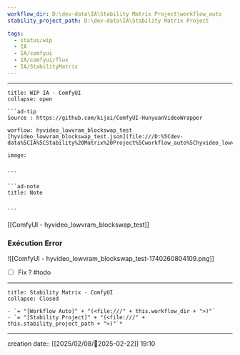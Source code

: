```yaml
---
workflow_dir: D:\dev-data\IA\Stability Matrix Project\workflow_auto
stability_project_path: D:\dev-data\IA\Stability Matrix Project

tags:
  - status/wip
  - IA
  - IA/comfyui
  - IA/comfyui/flux
  - IA/StabilityMatrix
---
```


---
 
`````ad-example
title: WIP IA - ComfyUI
collapse: open

```ad-tip
Source : https://github.com/kijai/ComfyUI-HunyuanVideoWrapper

worflow: hyvideo_lowvram_blockswap_test 
[hyvideo_lowvram_blockswap_test.json](file:///D:%5Cdev-data%5CIA%5CStability%20Matrix%20Project%5Cworkflow_auto%5Chyvideo_lowvram_blockswap_test.json)

image:  


```

```ad-note
title: Note
 

```

`````

[[ComfyUI - hyvideo_lowvram_blockswap_test]]

### Exécution Error 

![[ComfyUI - hyvideo_lowvram_blockswap_test-1740260804109.png]]

- [ ] Fix ? #todo 

---

```ad-tip
title: Stability Matrix - ComfyUI
collapse: Closed

- `= "[Workflow Auto]" + "(<file:///" + this.workflow_dir + ">)"`
- `= "[Stability Project]" + "(<file:///" + this.stability_project_path + ">)"`*
```

---
creation date:: [[2025/02/08/📒2025-02-22]]  19:10




